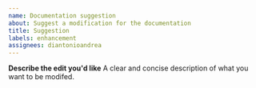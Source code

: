 ```yaml
---
name: Documentation suggestion
about: Suggest a modification for the documentation
title: Suggestion
labels: enhancement
assignees: diantonioandrea
---
```


**Describe the edit you'd like**
A clear and concise description of what you want to be modifed.